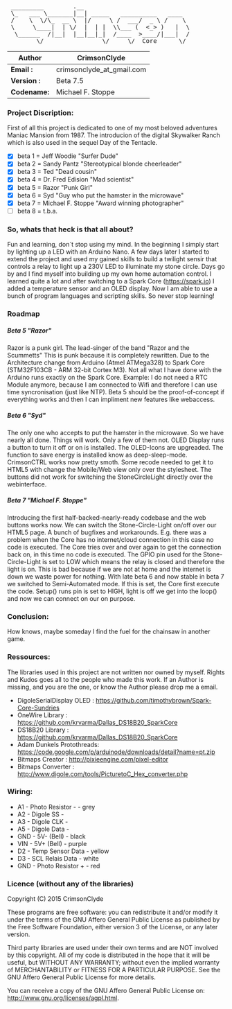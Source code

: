 <pre>
 _________        .__
 \_   ___ \_______|__| _____   __________   ____
 /    \  \/\_  __ \  |/     \ /  ___/  _ \ /    \
 \     \____|  | \/  |  | |  \\___ (  <_> )   |  \
  \______  /|__|  |__|__|_|  /____  >____/|___|  /
        \/                \/     \/  Core      \/   </pre>

Author        | CrimsonClyde
-------------- | -----------------------------
**Email   :**  | crimsonclyde_at_gmail.com
**Version :**  | Beta 7.5
**Codename:**  | Michael F. Stoppe


### Project Discription:
First of all this project is dedicated to one of my most beloved adventures Maniac Mansion from 1987. The introducion of the digital Skywalker Ranch which is also used in the sequel Day of the Tentacle.

- [x] beta 1 = Jeff Woodie        "Surfer Dude"
- [x] beta 2 = Sandy Pantz        "Stereotypical blonde cheerleader"
- [x] beta 3 = Ted                "Dead cousin"
- [x] beta 4 = Dr. Fred Edision   "Mad scientist"
- [x] beta 5 = Razor              "Punk Girl"
- [x] beta 6 = Syd                "Guy who put the hamster in the microwave"
- [x] beta 7 = Michael F. Stoppe  "Award winning photographer"
- [ ] beta 8 = t.b.a.

### So, whats that heck is that all about?
Fun and learning, don´t stop using my mind. In the beginning I simply start by lighting up a LED with an Arduino Nano. A few days later I started to extend the project and used my gained skills to build a twilight sensir that controls a relay to light up a 230V LED to illuminate my stone circle. Days go by and I find myself into building up  my own home automation control. I learned quite a lot and after switching to a Spark Core (https://spark.io) I added a temperature sensor and an OLED display. Now I am able to use a bunch of program languages and scripting skills. So never stop learning!


### Roadmap

##### Beta 5 "Razor"
Razor is a punk girl. The lead-singer of the band "Razor and the Scummetts" This is punk because it is completely rewritten. Due to the Architecture change from Arduino (Atmel ATMega328) to Spark Core (STM32F103CB - ARM 32-bit Cortex M3). Not all what I have done with the Arduino runs exactly on the Spark Core. Example: I do not need a RTC Module anymore, because I am connected to Wifi and therefore I can use time syncronisation (just like NTP). Beta 5 should be the proof-of-concept if everything works and then I can impliment new features like webaccess.

##### Beta 6 "Syd"
The only one who accepts to put the hamster in the microwave. So we have nearly all done. Things will work. Only a few of them not. OLED Display runs a button to turn it off or on is installed. The OLED-Icons are upgreaded. The function to save energy is installed know as deep-sleep-mode. CrimsonCTRL works now pretty smoth. Some recode needed to get it to HTML5 with change the Mobile/Web view only over the stylesheet. The buttons did not work for switching the StoneCircleLight directly over the webinterface.

##### Beta 7 "Michael F. Stoppe"
Introducing the first half-backed-nearly-ready codebase and the web buttons works now. We can
switch the Stone-Circle-Light on/off over our HTML5 page. A bunch of bugfixes and workarounds. E.g. there was a problem when the Core has no internet/cloud connection in this case no code is executed. The Core tries over and over again to get the connection back on, in this time no code is executed. The GPIO pin used for the Stone-Circle-Light is set to LOW which means the relay is closed and therefore the light is on. This is bad because if we are not at home and the internet is down we waste power for nothing. With late beta 6 and now stable in beta 7 we switched to Semi-Automated mode. If this is set, the Core first execute the code. Setup() runs pin is set to HIGH, light is off we get into the loop() and now we can connect on our on purpose.


### Conclusion:
How knows, maybe someday I find the fuel for the chainsaw in another game.

### Ressources:
The libraries used in this project are not written nor owned by myself. Rights and Kudos goes all to the people who made this work. If an Author is missing, and you are the one, or know the Author please drop me a email.

- DigoleSerialDisplay OLED : https://github.com/timothybrown/Spark-Core-Sundries
- OneWire Library          : https://github.com/krvarma/Dallas_DS18B20_SparkCore
- DS18B20 Library          : https://github.com/krvarma/Dallas_DS18B20_SparkCore
- Adam Dunkels Protothreads: https://code.google.com/p/arduinode/downloads/detail?name=pt.zip
- Bitmaps Creator          : http://pixieengine.com/pixel-editor
- Bitmaps Converter        : http://www.digole.com/tools/PicturetoC_Hex_converter.php

### Wiring:
* A1  -   Photo Resistor -        - grey
* A2  -   Digole SS               -
* A3  -   Digole CLK              -
* A5  -   Digole Data             -
* GND -   5V- (Bell)              - black
* VIN -   5V+ (Bell)              - purple
* D2  -   Temp Sensor Data        - yellow
* D3  -   SCL Relais Data         - white
* GND -   Photo Resistor +        - red


### Licence (without any of the libraries)
Copyright (C) 2015 CrimsonClyde

These programs are free software: you can redistribute it and/or modify it under the terms of the GNU Affero General Public License as published by the Free Software Foundation, either version 3 of the License, or any later version.

Third party libraries are used under their own terms and are NOT involved by this copyright. All of my code is distributed in the hope that it will be useful, but WITHOUT ANY WARRANTY; without even the implied warranty of MERCHANTABILITY or FITNESS FOR A PARTICULAR PURPOSE. See the GNU Affero General Public License for more details.

You can receive a copy of the GNU Affero General Public License on: <http://www.gnu.org/licenses/agpl.html>.
